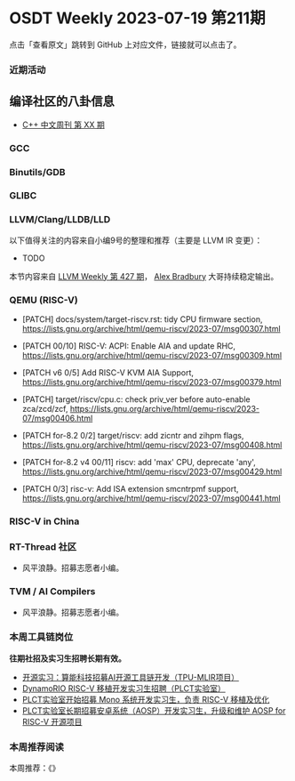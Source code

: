 # OSDT Weekly 2023-07-19 第211期

点击「查看原文」跳转到 GitHub 上对应文件，链接就可以点击了。

### 近期活动

## 编译社区的八卦信息

- [C++ 中文周刊 第 XX 期]()

### GCC

### Binutils/GDB

### GLIBC

### LLVM/Clang/LLDB/LLD


以下值得关注的内容来自小编9号的整理和推荐（主要是 LLVM IR 变更）：

- TODO

本节内容来自 [LLVM Weekly 第 427 期](http://llvmweekly.org/issue/427)，
[Alex Bradbury](https://www.linkedin.com/in/alex-bradbury/) 大哥持续稳定输出。

### QEMU (RISC-V)


- [PATCH] docs/system/target-riscv.rst: tidy CPU firmware section,
  https://lists.gnu.org/archive/html/qemu-riscv/2023-07/msg00307.html

- [PATCH 00/10] RISC-V: ACPI: Enable AIA and update RHC,
  https://lists.gnu.org/archive/html/qemu-riscv/2023-07/msg00309.html

- [PATCH v6 0/5] Add RISC-V KVM AIA Support,
  https://lists.gnu.org/archive/html/qemu-riscv/2023-07/msg00379.html

- [PATCH] target/riscv/cpu.c: check priv_ver before auto-enable zca/zcd/zcf,
  https://lists.gnu.org/archive/html/qemu-riscv/2023-07/msg00406.html

- [PATCH for-8.2 0/2] target/riscv: add zicntr and zihpm flags,
  https://lists.gnu.org/archive/html/qemu-riscv/2023-07/msg00408.html

- [PATCH for-8.2 v4 00/11] riscv: add 'max' CPU, deprecate 'any',
  https://lists.gnu.org/archive/html/qemu-riscv/2023-07/msg00429.html

- [PATCH 0/3] risc-v: Add ISA extension smcntrpmf support,
  https://lists.gnu.org/archive/html/qemu-riscv/2023-07/msg00441.html

### RISC-V in China

### RT-Thread 社区

- 风平浪静。招募志愿者小编。

### TVM / AI Compilers

- 风平浪静。招募志愿者小编。

### 本周工具链岗位

**往期社招及实习生招聘长期有效。**

- [开源实习：算能科技招募AI开源工具链开发（TPU-MLIR项目）](https://mp.weixin.qq.com/s/IBJh0ip4k11PzIMZecsWSw)
- [DynamoRIO RISC-V 移植开发实习生招聘（PLCT实验室）](https://mp.weixin.qq.com/s/J_5TjT6DOqeOXJXQI5VQxw)
- [PLCT实验室开始招募 Mono 系统开发实习生，负责 RISC-V 移植及优化](https://mp.weixin.qq.com/s/whEW7Hay1jIP1tBzIPay1A)
- [PLCT实验室长期招募安卓系统（AOSP）开发实习生，升级和维护 AOSP for RISC-V 开源项目](https://mp.weixin.qq.com/s/dJP2cEB1nex2inR5c-cJog)


### 本周推荐阅读

本周推荐：《》
